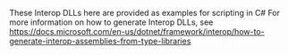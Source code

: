 These Interop DLLs here are provided as examples for scripting in C# For more information on how to generate Interop DLLs, see https://docs.microsoft.com/en-us/dotnet/framework/interop/how-to-generate-interop-assemblies-from-type-libraries
